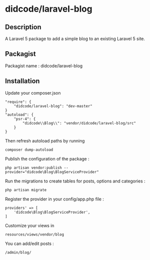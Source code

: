 # didcode/laravel-blog


## Description

A Laravel 5 package to add a simple blog to an existing Laravel 5 site.

## Packagist

Packagist name : didcode/laravel-blog


## Installation

Update your composer.json 

```
"require": {
    "didcode/laravel-blog": "dev-master"
}
"autoload": {
    "psr-4": {
        "didcode\\Blog\\": "vendor/didcode/laravel-blog/src"
    }
}
```

Then refresh autoload paths by running  
``` 
composer dump-autoload
``` 

Publish the configuration of the package :

```
php artisan vendor:publish --provider="didcode\Blog\BlogServiceProvider"
```

Run the migrations to create tables for posts, options and categories :
```
php artisan migrate
```

Register the provider in your config/app.php file :

```'
providers' => [
    'didcode\Blog\BlogServiceProvider',
]
```

Customize your views in 
``` 
resources/views/vendor/blog
``` 

You can add/edit posts :
```
/admin/blog/
```

